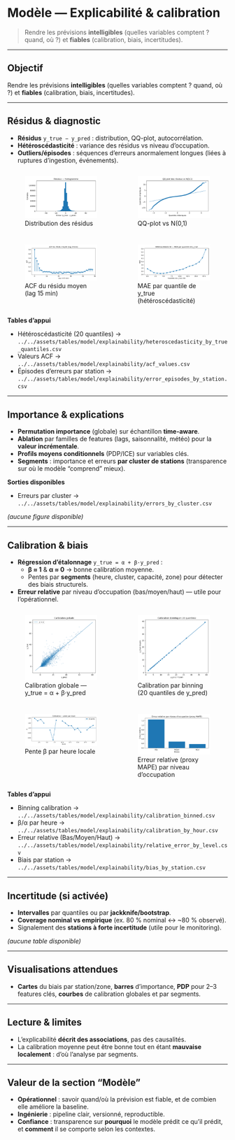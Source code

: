 # Modèle — Explicabilité & calibration

> Rendre les prévisions **intelligibles** (quelles variables comptent ? quand, où ?) et **fiables** (calibration, biais, incertitudes).

---

## Objectif
Rendre les prévisions **intelligibles** (quelles variables comptent ? quand, où ?) et **fiables** (calibration, biais, incertitudes).

---

## Résidus & diagnostic
- **Résidus** `y_true − y_pred` : distribution, QQ-plot, autocorrélation.  
- **Hétéroscédasticité** : variance des résidus vs niveau d’occupation.  
- **Outliers/épisodes** : séquences d’erreurs anormalement longues (liées à ruptures d’ingestion, événements).

<div style="display:grid;grid-template-columns:repeat(2,1fr);gap:12px"><figure><img src="../../assets/figs/model/explainability/residual_hist.png" alt="Distribution des résidus" /><figcaption>Distribution des résidus</figcaption></figure><figure><img src="../../assets/figs/model/explainability/residual_qqplot.png" alt="QQ-plot vs N(0,1)" /><figcaption>QQ-plot vs N(0,1)</figcaption></figure><figure><img src="../../assets/figs/model/explainability/residual_acf.png" alt="ACF du résidu moyen (lag 15 min)" /><figcaption>ACF du résidu moyen (lag 15 min)</figcaption></figure><figure><img src="../../assets/figs/model/explainability/heteroscedasticity_mae_by_true_quantile.png" alt="MAE par quantile de y_true (hétéroscédasticité)" /><figcaption>MAE par quantile de y_true (hétéroscédasticité)</figcaption></figure></div>

**Tables d’appui**  
- Hétéroscédasticité (20 quantiles) → `../../assets/tables/model/explainability/heteroscedasticity_by_true_quantiles.csv`
- Valeurs ACF → `../../assets/tables/model/explainability/acf_values.csv`
- Épisodes d’erreurs par station → `../../assets/tables/model/explainability/error_episodes_by_station.csv`

---

## Importance & explications
- **Permutation importance** (globale) sur échantillon **time-aware**.  
- **Ablation** par familles de features (lags, saisonnalité, météo) pour la **valeur incrémentale**.  
- **Profils moyens conditionnels** (PDP/ICE) sur variables clés.  
- **Segments** : importance et erreurs **par cluster de stations** (transparence sur où le modèle “comprend” mieux).

**Sorties disponibles**  
- Erreurs par cluster → `../../assets/tables/model/explainability/errors_by_cluster.csv`

_(aucune figure disponible)_

---

## Calibration & biais
- **Régression d’étalonnage** `y_true = α + β·y_pred` :  
  - **β ≈ 1** & **α ≈ 0** → bonne calibration moyenne.  
  - Pentes par **segments** (heure, cluster, capacité, zone) pour détecter des biais structurels.  
- **Erreur relative** par niveau d’occupation (bas/moyen/haut) — utile pour l’opérationnel.

<div style="display:grid;grid-template-columns:repeat(2,1fr);gap:12px"><figure><img src="../../assets/figs/model/explainability/calibration_scatter.png" alt="Calibration globale — y_true = α + β·y_pred" /><figcaption>Calibration globale — y_true = α + β·y_pred</figcaption></figure><figure><img src="../../assets/figs/model/explainability/calibration_curve.png" alt="Calibration par binning (20 quantiles de y_pred)" /><figcaption>Calibration par binning (20 quantiles de y_pred)</figcaption></figure><figure><img src="../../assets/figs/model/explainability/calibration_beta_by_hour.png" alt="Pente β par heure locale" /><figcaption>Pente β par heure locale</figcaption></figure><figure><img src="../../assets/figs/model/explainability/relative_error_by_level.png" alt="Erreur relative (proxy MAPE) par niveau d’occupation" /><figcaption>Erreur relative (proxy MAPE) par niveau d’occupation</figcaption></figure></div>



**Tables d’appui**  
- Binning calibration → `../../assets/tables/model/explainability/calibration_binned.csv`
- β/α par heure → `../../assets/tables/model/explainability/calibration_by_hour.csv`
- Erreur relative (Bas/Moyen/Haut) → `../../assets/tables/model/explainability/relative_error_by_level.csv`
- Biais par station → `../../assets/tables/model/explainability/bias_by_station.csv`

---

## Incertitude (si activée)
- **Intervalles** par quantiles ou par **jackknife/bootstrap**.  
- **Coverage nominal vs empirique** (ex. 80 % nominal ↔ ~80 % observé).  
- Signalement des **stations à forte incertitude** (utile pour le monitoring).

_(aucune table disponible)_

---

## Visualisations attendues
- **Cartes** du biais par station/zone, **barres** d’importance, **PDP** pour 2–3 features clés, **courbes** de calibration globales et par segments.

---

## Lecture & limites
- L’explicabilité **décrit des associations**, pas des causalités.  
- La calibration moyenne peut être bonne tout en étant **mauvaise localement** : d’où l’analyse par segments.

---

## Valeur de la section “Modèle”
- **Opérationnel** : savoir quand/où la prévision est fiable, et de combien elle améliore la baseline.  
- **Ingénierie** : pipeline clair, versionné, reproductible.  
- **Confiance** : transparence sur **pourquoi** le modèle prédit ce qu’il prédit, et **comment** il se comporte selon les contextes.
